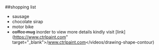 ##shopping list
* sausage
* chocolate sirap
* motor bike
* ~~coffee mug~~
inorder to view more details kindly visit [link](https://www.ctrlpaint.com" target="_blank">/www.ctrlpaint.com</videos/drawing-shape-contour)
